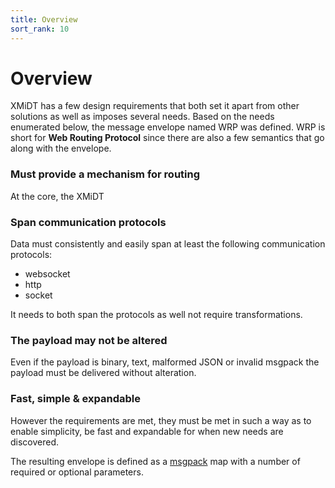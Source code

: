 ```yaml
---
title: Overview
sort_rank: 10
---
```


# Overview

XMiDT has a few design requirements that both set it apart from other solutions
as well as imposes several needs.  Based on the needs enumerated below, the
message envelope named WRP was defined.  WRP is short for
**Web Routing Protocol** since there are also a few semantics that go along with
the envelope.

### Must provide a mechanism for routing
At the core, the XMiDT

### Span communication protocols
Data must consistently and easily span at least the following communication
protocols:

- websocket
- http
- socket

It needs to both span the protocols as well not require transformations.

### The payload may not be altered
Even if the payload is binary, text, malformed JSON or invalid msgpack the
payload must be delivered without alteration.

### Fast, simple & expandable
However the requirements are met, they must be met in such a way as to enable
simplicity, be fast and expandable for when new needs are discovered.



The resulting envelope is defined as a [msgpack](https://msgpack.org) map with
a number of required or optional parameters.
